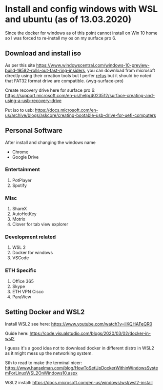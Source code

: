 # Install and config windows with WSL and ubuntu (as of 13.03.2020)

Since the docker for windows as of this point cannot install on Win 10 home so I was forced to re-install my os on my surface pro 6.

## Download and install iso

As per this site https://www.windowscentral.com/windows-10-preview-build-19582-rolls-out-fast-ring-insiders, you can download from microsoft directly using their creation tools but I perfer [refus](https://rufus.ie/) but it should be noted that FAT32 format drive are compatible. (wyq-surface-pro)

Create recovery drive here for surface pro 6: https://support.microsoft.com/en-us/help/4023512/surface-creating-and-using-a-usb-recovery-drive

Put iso to usb: https://docs.microsoft.com/en-us/archive/blogs/askcore/creating-bootable-usb-drive-for-uefi-computers

## Personal Software

After install and changing the windows name

* Chrome
* Google Drive

### Entertainment 

1. PotPlayer
2. Spotify

### Misc

1. ShareX
2. AutoHotKey
3. Motrix
4. Clover for tab view explorer

### Development related

1. WSL 2
2. Docker for windows
3. VSCode

### ETH Specific 

1. Office 365
2. Skype
3. ETH VPN Cisco
4. ParaView

## Setting Docker and WSL2

Install WSL2 see here: https://www.youtube.com/watch?v=ilKQHAFeQR0

Guide here: https://code.visualstudio.com/blogs/2020/03/02/docker-in-wsl2

I guess it's a good idea not to download docker in different distro in WSL2 as it might mess up the networking system.

Sth to read to make the terminal nicer: https://www.hanselman.com/blog/HowToSetUpDockerWithinWindowsSystemForLinuxWSL2OnWindows10.aspx

WSL2 install: https://docs.microsoft.com/en-us/windows/wsl/wsl2-install
